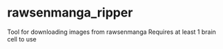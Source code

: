 # rawsenmanga_ripper
Tool for downloading images from rawsenmanga
Requires at least 1 brain cell to use
